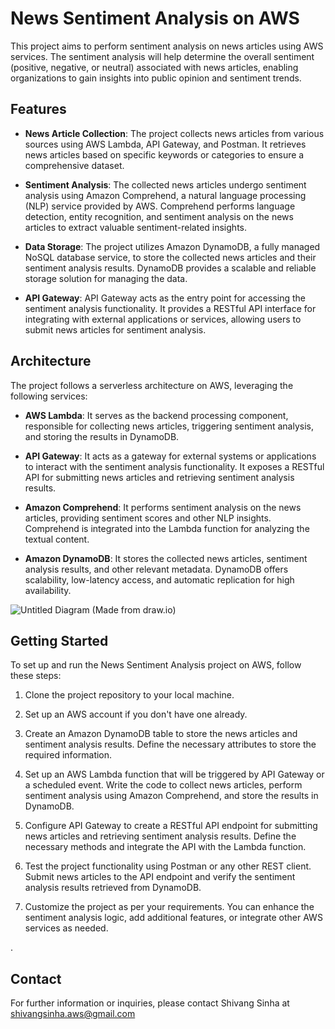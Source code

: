# News Sentiment Analysis on AWS

This project aims to perform sentiment analysis on news articles using AWS services. The sentiment analysis will help determine the overall sentiment (positive, negative, or neutral) associated with news articles, enabling organizations to gain insights into public opinion and sentiment trends.

## Features

- **News Article Collection**: The project collects news articles from various sources using AWS Lambda, API Gateway, and Postman. It retrieves news articles based on specific keywords or categories to ensure a comprehensive dataset.

- **Sentiment Analysis**: The collected news articles undergo sentiment analysis using Amazon Comprehend, a natural language processing (NLP) service provided by AWS. Comprehend performs language detection, entity recognition, and sentiment analysis on the news articles to extract valuable sentiment-related insights.

- **Data Storage**: The project utilizes Amazon DynamoDB, a fully managed NoSQL database service, to store the collected news articles and their sentiment analysis results. DynamoDB provides a scalable and reliable storage solution for managing the data.

- **API Gateway**: API Gateway acts as the entry point for accessing the sentiment analysis functionality. It provides a RESTful API interface for integrating with external applications or services, allowing users to submit news articles for sentiment analysis.

## Architecture

The project follows a serverless architecture on AWS, leveraging the following services:

- **AWS Lambda**: It serves as the backend processing component, responsible for collecting news articles, triggering sentiment analysis, and storing the results in DynamoDB.

- **API Gateway**: It acts as a gateway for external systems or applications to interact with the sentiment analysis functionality. It exposes a RESTful API for submitting news articles and retrieving sentiment analysis results.

- **Amazon Comprehend**: It performs sentiment analysis on the news articles, providing sentiment scores and other NLP insights. Comprehend is integrated into the Lambda function for analyzing the textual content.

- **Amazon DynamoDB**: It stores the collected news articles, sentiment analysis results, and other relevant metadata. DynamoDB offers scalability, low-latency access, and automatic replication for high availability.


![Untitled Diagram](https://user-images.githubusercontent.com/116307753/236705702-f4fd4514-ae2c-41f5-b0ac-78b59317164b.jpg)
(Made from draw.io)

## Getting Started

To set up and run the News Sentiment Analysis project on AWS, follow these steps:

1. Clone the project repository to your local machine.

2. Set up an AWS account if you don't have one already.

3. Create an Amazon DynamoDB table to store the news articles and sentiment analysis results. Define the necessary attributes to store the required information.

4. Set up an AWS Lambda function that will be triggered by API Gateway or a scheduled event. Write the code to collect news articles, perform sentiment analysis using Amazon Comprehend, and store the results in DynamoDB.

5. Configure API Gateway to create a RESTful API endpoint for submitting news articles and retrieving sentiment analysis results. Define the necessary methods and integrate the API with the Lambda function.

6. Test the project functionality using Postman or any other REST client. Submit news articles to the API endpoint and verify the sentiment analysis results retrieved from DynamoDB.

7. Customize the project as per your requirements. You can enhance the sentiment analysis logic, add additional features, or integrate other AWS services as needed.

.

## Contact

For further information or inquiries, please contact Shivang Sinha at shivangsinha.aws@gmail.com
